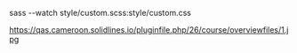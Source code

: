 sass --watch style/custom.scss:style/custom.css

https://qas.cameroon.solidlines.io/pluginfile.php/26/course/overviewfiles/1.jpg